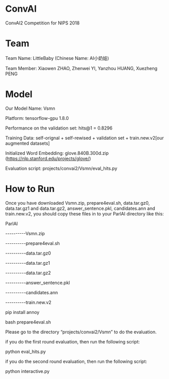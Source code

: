 # ConvAI
ConvAI2 Competition for NIPS 2018
# Team 
Team Name: LittleBaby (Chinese Name: AI小奶娃) 

Team Member: Xiaowen ZHAO, Zhenwei YI, Yanzhou HUANG, Xuezheng PENG
# Model
Our Model Name: Vsmn

Platform: tensorflow-gpu 1.8.0

Performance on the validation set: hits@1 = 0.8296

Training Data: self-orignal + self-rewised + validation set + train.new.v2[our augmented datasets]

Initialized Word Embedding: glove.840B.300d.zip (https://nlp.stanford.edu/projects/glove/)

Evaluation script: projects/convai2/Vsmn/eval_hits.py

# How to Run
Once you have downloaded Vsmn.zip, prepare4eval.sh, data.tar.gz0, data.tar.gz1 and data.tar.gz2, answer_sentence.pkl, candidates.ann and train.new.v2, you should copy these files in to your ParlAI directory like this:

ParlAI

----------Vsmn.zip

----------prepare4eval.sh

----------data.tar.gz0

----------data.tar.gz1

----------data.tar.gz2

----------answer_sentence.pkl

----------candidates.ann

----------train.new.v2

pip install annoy

bash prepare4eval.sh

Please go to the directory “projects/convai2/Vsmn” to do the evaluation.

if you do the first round evaluation, then run the following script:

python eval_hits.py   

if you do the second round evaluation, then run the following script:

python interactive.py 

